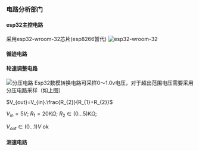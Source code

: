 

### 电路分析部门

#### esp32主控电路
采用esp32-wroom-32芯片(esp8266暂代)
![esp32-wroom-32](https://img-blog.csdnimg.cn/20190510155112773.png?x-oss-process=image/watermark,type_ZmFuZ3poZW5naGVpdGk,shadow_10,text_aHR0cHM6Ly9ibG9nLmNzZG4ubmV0L05haXN1X2t1bg==,size_16,color_FFFFFF,t_70)


#### 循迹电路

#### 轮速调整电路
![分压电路](https://cdn.sparkfun.com/assets/4/0/3/a/e/511948ffce395f7f47000000.png)
Esp32数模转换电路可采样0～1.0v电压，对于超出范围电压需要采用分压电路采样（如上图）

$V_{out}=V_{in}.\frac{R_{2}}{R_{1}+R_{2}}$

$V_{in} = 5V$;  $R_{1} = 20K\Omega$; $R_{2}\in(0...5)K\Omega$;

$V_{out}\in(0...1)V$ ok

#### 测速电路

